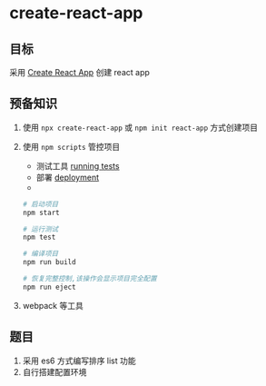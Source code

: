 # create-react-app

## 目标
采用 [Create React App](https://github.com/facebook/create-react-app) 创建 react app

## 预备知识
1. 使用 `npx create-react-app` 或 `npm init react-app` 方式创建项目
2. 使用 `npm scripts` 管控项目
   * 测试工具 [running tests](https://facebook.github.io/create-react-app/docs/running-tests) 
   * 部署  [deployment](https://facebook.github.io/create-react-app/docs/deployment)
   * 

	```bash
	# 启动项目 
	npm start

	# 运行测试
	npm test

	# 编译项目
	npm run build

	# 恢复完整控制,该操作会显示项目完全配置
	npm run eject
	```
3. webpack 等工具

## 题目
1. 采用 es6 方式编写排序 list 功能
2. 自行搭建配置环境

